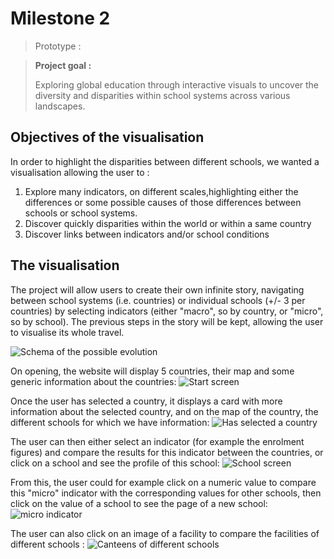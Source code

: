 # Milestone 2

> Prototype :

> **Project goal :** 
>
> Exploring global education through interactive visuals to uncover the diversity and disparities within school systems across various landscapes.

## Objectives of the visualisation

In order to highlight the disparities between different schools, we wanted a visualisation allowing the user to :
1. Explore many indicators, on different scales,highlighting either the differences or some possible causes of those differences between schools or school systems.
2. Discover quickly disparities within the world or within a same country
3. Discover links between indicators and/or school conditions

## The visualisation

The project will allow users to create their own infinite story, navigating between school systems (i.e. countries) or individual schools (+/- 3 per countries) by selecting indicators (either "macro", so by country, or "micro", so by school). The previous steps in the story will be kept, allowing the user to visualise its whole travel.

![Schema of the possible evolution](schema.svg)

On opening, the website will display 5 countries, their map and some generic information about the countries:
![Start screen](Start.svg)

Once the user has selected a country, it displays a card with more information about the selected country, and on the map of the country, the different schools for which we have information:
![Has selected a country](Step1.svg)

The user can then either select an indicator (for example the enrolment figures) and compare the results for this indicator between the countries, or click on a school  and see the profile of this school:
![School screen](Step2.png)

From this, the user could for example click on a numeric value to compare this "micro" indicator with the corresponding values for other schools, then click on the value of a school to see the page of a new school:
![micro indicator](Step4.png)

The user can also click on an image of a facility to compare the facilities of different schools :
![Canteens of different schools](Step5.png)

